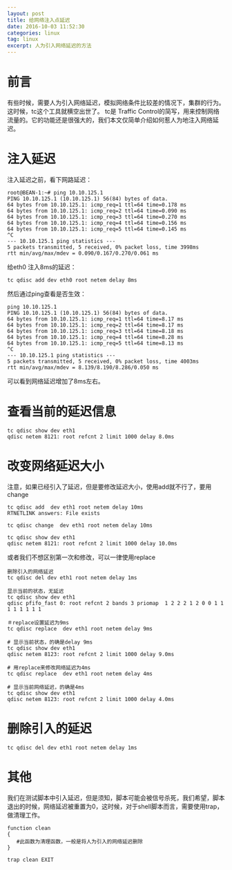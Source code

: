 ```yaml
---
layout: post
title: 给网络注入点延迟
date: 2016-10-03 11:52:30
categories: linux	
tag: linux
excerpt: 人为引入网络延迟的方法
---
```



# 前言

有些时候，需要人为引入网络延迟，模拟网络条件比较差的情况下，集群的行为。这时候，tc这个工具就横空出世了。
tc是 Traffic Control的简写，用来控制网络流量的。它的功能还是很强大的，我们本文仅简单介绍如何惹人为地注入网络延迟。


# 注入延迟

注入延迟之前，看下网路延迟：

```
root@BEAN-1:~# ping 10.10.125.1
PING 10.10.125.1 (10.10.125.1) 56(84) bytes of data.
64 bytes from 10.10.125.1: icmp_req=1 ttl=64 time=0.178 ms
64 bytes from 10.10.125.1: icmp_req=2 ttl=64 time=0.090 ms
64 bytes from 10.10.125.1: icmp_req=3 ttl=64 time=0.270 ms
64 bytes from 10.10.125.1: icmp_req=4 ttl=64 time=0.156 ms
64 bytes from 10.10.125.1: icmp_req=5 ttl=64 time=0.145 ms
^C
--- 10.10.125.1 ping statistics ---
5 packets transmitted, 5 received, 0% packet loss, time 3998ms
rtt min/avg/max/mdev = 0.090/0.167/0.270/0.061 ms

```

给eth0 注入8ms的延迟：

```
tc qdisc add dev eth0 root netem delay 8ms
```

然后通过ping查看是否生效：

```
ping 10.10.125.1
PING 10.10.125.1 (10.10.125.1) 56(84) bytes of data.
64 bytes from 10.10.125.1: icmp_req=1 ttl=64 time=8.17 ms
64 bytes from 10.10.125.1: icmp_req=2 ttl=64 time=8.17 ms
64 bytes from 10.10.125.1: icmp_req=3 ttl=64 time=8.18 ms
64 bytes from 10.10.125.1: icmp_req=4 ttl=64 time=8.28 ms
64 bytes from 10.10.125.1: icmp_req=5 ttl=64 time=8.13 ms
^C
--- 10.10.125.1 ping statistics ---
5 packets transmitted, 5 received, 0% packet loss, time 4003ms
rtt min/avg/max/mdev = 8.139/8.190/8.286/0.050 ms

```

可以看到网络延迟增加了8ms左右。

# 查看当前的延迟信息

```
tc qdisc show dev eth1 
qdisc netem 8121: root refcnt 2 limit 1000 delay 8.0ms
```

# 改变网络延迟大小

注意，如果已经引入了延迟，但是要修改延迟大小，使用add就不行了，要用change

```
tc qdisc add  dev eth1 root netem delay 10ms
RTNETLINK answers: File exists

tc qdisc change  dev eth1 root netem delay 10ms

tc qdisc show dev eth1 
qdisc netem 8121: root refcnt 2 limit 1000 delay 10.0ms

```

或者我们不想区别第一次和修改，可以一律使用replace

```
删除引入的网络延迟
tc qdisc del dev eth1 root netem delay 1ms

显示当前的状态，无延迟
tc qdisc show dev eth1 
qdisc pfifo_fast 0: root refcnt 2 bands 3 priomap  1 2 2 2 1 2 0 0 1 1 1 1 1 1 1 1

＃replace设置延迟为9ms
tc qdisc replace  dev eth1 root netem delay 9ms

# 显示当前状态，的确是delay 9ms
tc qdisc show dev eth1 
qdisc netem 8123: root refcnt 2 limit 1000 delay 9.0ms

# 用replace来修改网络延迟为4ms
tc qdisc replace  dev eth1 root netem delay 4ms

# 显示当前网络延迟，的确是4ms
tc qdisc show dev eth1 
qdisc netem 8123: root refcnt 2 limit 1000 delay 4.0ms

```


# 删除引入的延迟

```
tc qdisc del dev eth1 root netem delay 1ms

```

# 其他

我们在测试脚本中引入延迟，但是须知，脚本可能会被信号杀死，我们希望，脚本退出的时候，网络延迟被重置为0，这时候，对于shell脚本而言，需要使用trap，做清理工作。

```
function clean
{
   #此函数为清理函数，一般是将人为引入的网络延迟删除
}

trap clean EXIT

```